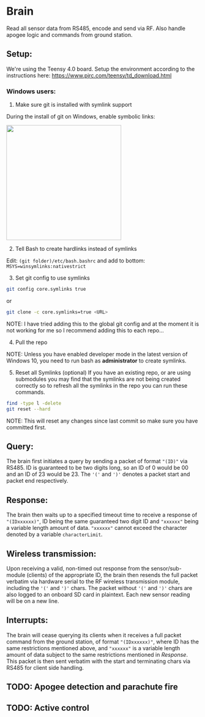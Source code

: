 # Brain
Read all sensor data from RS485, encode and send via RF. Also handle apogee logic and commands from ground station.

## Setup:
We're using the Teensy 4.0 board. Setup the environment according to the instructions here:
https://www.pjrc.com/teensy/td_download.html

### Windows users:
1. Make sure git is installed with symlink support

During the install of git on Windows, enable symbolic links:

<img src="https://i.stack.imgur.com/rQF1w.png" width="300"/>

2. Tell Bash to create hardlinks instead of symlinks

Edit: `(git folder)/etc/bash.bashrc` and add to bottom: `MSYS=winsymlinks:nativestrict`

3. Set git config to use symlinks
```bash
git config core.symlinks true
```
or

```bash
git clone -c core.symlinks=true <URL>
```
NOTE: I have tried adding this to the global git config and at the moment it is not working for me so I recommend adding this to each repo...

4. Pull the repo

NOTE: Unless you have enabled developer mode in the latest version of Windows 10, you need to run bash as **administrator** to create symlinks.

5. Reset all Symlinks (optional) If you have an existing repo, or are using submodules you may find that the symlinks are not being created correctly so to refresh all the symlinks in the repo you can run these commands.

```bash
find -type l -delete
git reset --hard
```
NOTE: This will reset any changes since last commit so make sure you have committed first.

## Query:
The brain first initiates a query by sending a packet of format `"(ID)"` via RS485. ID is guaranteed to be two digits long, so an ID of 0 would be 00 and an ID of 23 would be 23. The `'('` and `')'` denotes a packet start and packet end respectively.

## Response:
The brain then waits up to a specified timeout time to receive a response of `"(IDxxxxxx)"`, ID being the same guaranteed two digit ID and `"xxxxxx"` being a variable length amount of data. `"xxxxxx"` cannot exceed the character denoted by a variable `characterLimit`.

## Wireless transmission:
Upon receiving a valid, non-timed out response from the sensor/sub-module (clients) of the appropriate ID, the brain then resends the full packet verbatim via hardware serial to the RF wireless transmission module, including the `'('` and `')'` chars. The packet without `'('` and `')'` chars are also logged to an onboard SD card in plaintext. Each new sensor reading will be on a new line.

## Interrupts:
The brain will cease querying its clients when it receives a full packet command from the ground station, of format `"(IDxxxxxx)"`, where ID has the same restrictions mentioned above, and `"xxxxxx"` is a variable length amount of data subject to the same restrictions mentioned in *Response*. This packet is then sent verbatim with the start and terminating chars via RS485 for client side handling.

## TODO: Apogee detection and parachute fire
## TODO: Active control
